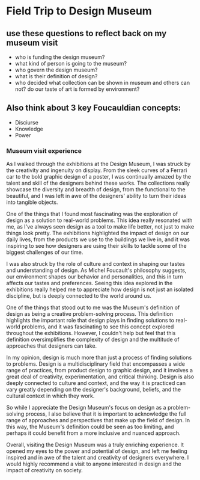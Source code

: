 # Field Trip to Design Museum
## use these questions to reflect back on my museum visit
- who is funding the design museum?
- what kind of person is going to the museum?
- who govern the design museum?
- what is their definition of design?
- who decided what collection can be shown in museum and others can not? do our taste of art is formed by environment?
## Also think about 3 key Foucauldian concepts:
- Disciurse
- Knowledge
- Power
### Museum visit experience
As I walked through the exhibitions at the Design Museum, I was struck by the creativity and ingenuity on display. From the sleek curves of a Ferrari car to the bold graphic design of a poster, I was continually amazed by the talent and skill of the designers behind these works. The collections really showcase the diversity and breadth of design, from the functional to the beautiful, and I was left in awe of the designers' ability to turn their ideas into tangible objects.

One of the things that I found most fascinating was the exploration of design as a solution to real-world problems. This idea really resonated with me, as I've always seen design as a tool to make life better, not just to make things look pretty. The exhibitions highlighted the impact of design on our daily lives, from the products we use to the buildings we live in, and it was inspiring to see how designers are using their skills to tackle some of the biggest challenges of our time.

I was also struck by the role of culture and context in shaping our tastes and understanding of design. As Michel Foucault's philosophy suggests, our environment shapes our behavior and personalities, and this in turn affects our tastes and preferences. Seeing this idea explored in the exhibitions really helped me to appreciate how design is not just an isolated discipline, but is deeply connected to the world around us.

One of the things that stood out to me was the Museum's definition of design as being a creative problem-solving process. This definition highlights the important role that design plays in finding solutions to real-world problems, and it was fascinating to see this concept explored throughout the exhibitions. However, I couldn't help but feel that this definition oversimplifies the complexity of design and the multitude of approaches that designers can take.

In my opinion, design is much more than just a process of finding solutions to problems. Design is a multidisciplinary field that encompasses a wide range of practices, from product design to graphic design, and it involves a great deal of creativity, experimentation, and critical thinking. Design is also deeply connected to culture and context, and the way it is practiced can vary greatly depending on the designer's background, beliefs, and the cultural context in which they work.

So while I appreciate the Design Museum's focus on design as a problem-solving process, I also believe that it is important to acknowledge the full range of approaches and perspectives that make up the field of design. In this way, the Museum's definition could be seen as too limiting, and perhaps it could benefit from a more inclusive and nuanced approach.

Overall, visiting the Design Museum was a truly enriching experience. It opened my eyes to the power and potential of design, and left me feeling inspired and in awe of the talent and creativity of designers everywhere. I would highly recommend a visit to anyone interested in design and the impact of creativity on society.
